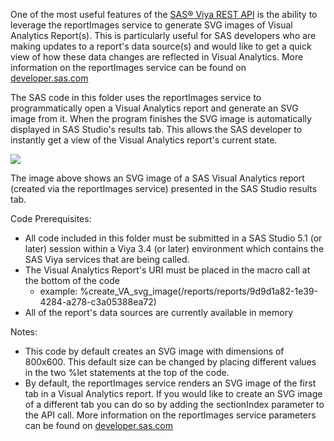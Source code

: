 One of the most useful features of the [SAS® Viya REST API](https://developer.sas.com/rest-apis/) is the ability to leverage the reportImages service to generate SVG images of Visual Analytics Report(s).  This is particularly useful for SAS developers who are making updates to a report's data source(s) and would like to get a quick view of how these data changes are reflected in Visual Analytics.  More information on the reportImages service can be found on [developer.sas.com](https://developer.sas.com/rest-apis/reportImages)

The SAS code in this folder uses the reportImages service to programmatically open a Visual Analytics report and generate an SVG image from it.  When the program finishes the SVG image is automatically displayed in SAS Studio's results tab.  This allows the SAS developer to instantly get a view of the Visual Analytics report's current state.

![](./create_VA_svg_image.png)

The image above shows an SVG image of a SAS Visual Analytics report (created via the reportImages service) presented in the SAS Studio results tab.

Code Prerequisites:

* All code included in this folder must be submitted in a SAS Studio 5.1 (or later) session within a Viya 3.4 (or later) environment which contains the SAS Viya services that are being called. 
* The Visual Analytics Report's URI must be placed in the macro call at the bottom of the code
    * example: %create_VA_svg_image(/reports/reports/9d9d1a82-1e39-4284-a278-c3a05388ea72)
* All of the report's data sources are currently available in memory

Notes:
* This code by default creates an SVG image with dimensions of 800x600.  This default size can be changed by placing different values in the two %let statements at the top of the code.
* By default, the reportImages service renders an SVG image of the first tab in a Visual Analytics report.  If you would like to create an SVG image of a different tab you can do so by adding the sectionIndex parameter to the API call.  More information on the reportImages service parameters can be found on [developer.sas.com](https://developer.sas.com/rest-apis/reportImages)

